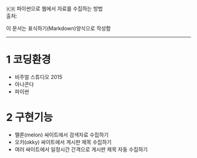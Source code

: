 :kr: 파이썬으로 웹에서 자료를 수집하는 방법  
출처:  

이 문서는 표식하기(Markdown)양식으로 작성함

---
# 1 코딩환경
- 비주얼 스튜디오 2015
- 아나콘다
- 파이썬

# 2 구현기능
- 멜론(melon) 싸이트에서 검색자료 수집하기
- 오키(okky)  싸이트에서 게시판 제목 수집하기
- 여러 싸이트에서  일정시간 간격으로  게시판 제목 자동 수집하기

